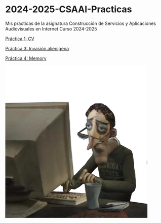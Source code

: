 # 2024-2025-CSAAI-Practicas
Mis prácticas de la asignatura Construcción de Servicios y Aplicaciones Audiovisuales en Internet Curso 2024-2025

<p>
        <a href="https://victoriagago.github.io/2024-2025-CSAAI-Practicas/P1/index.html">Práctica 1: CV</a>
    </p>

<p>
        <a href="https://victoriagago.github.io/2024-2025-CSAAI-Practicas/P3/index.html">Práctica 3: Invasión alienígena</a>
    </p>
<p>
        <a href="https://victoriagago.github.io/2024-2025-CSAAI-Practicas/P4/index.html">Práctica 4: Memory</a>
    </p>
    

<img src="imagen_repositoriojeje.webp" alt="Imagen: soy ese">

